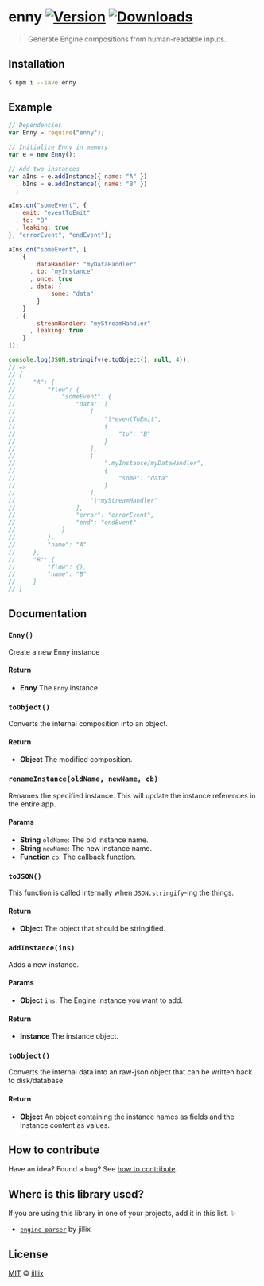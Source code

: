 # enny [![Version](https://img.shields.io/npm/v/enny.svg)](https://www.npmjs.com/package/enny) [![Downloads](https://img.shields.io/npm/dt/enny.svg)](https://www.npmjs.com/package/enny)

> Generate Engine compositions from human-readable inputs.

## Installation

```sh
$ npm i --save enny
```

## Example

```js
// Dependencies
var Enny = require("enny");

// Initialize Enny in memory
var e = new Enny();

// Add two instances
var aIns = e.addInstance({ name: "A" })
  , bIns = e.addInstance({ name: "B" })
  ;

aIns.on("someEvent", {
    emit: "eventToEmit"
  , to: "B"
  , leaking: true
}, "errorEvent", "endEvent");

aIns.on("someEvent", [
    {
        dataHandler: "myDataHandler"
      , to: "myInstance"
      , once: true
      , data: {
            some: "data"
        }
    }
  , {
        streamHandler: "myStreamHandler"
      , leaking: true
    }
]);

console.log(JSON.stringify(e.toObject(), null, 4));
// =>
// {
//     "A": {
//         "flow": {
//             "someEvent": {
//                 "data": [
//                     [
//                         "|*eventToEmit",
//                         {
//                             "to": "B"
//                         }
//                     ],
//                     [
//                         ".myInstance/myDataHandler",
//                         {
//                             "some": "data"
//                         }
//                     ],
//                     "|*myStreamHandler"
//                 ],
//                 "error": "errorEvent",
//                 "end": "endEvent"
//             }
//         },
//         "name": "A"
//     },
//     "B": {
//         "flow": {},
//         "name": "B"
//     }
// }
```

## Documentation

### `Enny()`
Create a new Enny instance

#### Return
- **Enny** The `Enny` instance.

### `toObject()`
Converts the internal composition into an object.

#### Return
- **Object** The modified composition.

### `renameInstance(oldName, newName, cb)`
Renames the specified instance. This will update the instance references in the entire app.

#### Params
- **String** `oldName`: The old instance name.
- **String** `newName`: The new instance name.
- **Function** `cb`: The callback function.

### `toJSON()`
This function is called internally when `JSON.stringify`-ing the things.

#### Return
- **Object** The object that should be stringified.

### `addInstance(ins)`
Adds a new instance.

#### Params
- **Object** `ins`: The Engine instance you want to add.

#### Return
- **Instance** The instance object.

### `toObject()`
Converts the internal data into an raw-json object that can be written back to disk/database.

#### Return
- **Object** An object containing the instance names as fields and the instance content as values.

## How to contribute
Have an idea? Found a bug? See [how to contribute][contributing].

## Where is this library used?
If you are using this library in one of your projects, add it in this list. :sparkles:

 - [`engine-parser`](https://github.com/IonicaBizau/engine-parser) by jillix

## License

[MIT][license] © [jillix][website]

[license]: http://showalicense.com/?fullname=jillix%20%3Ccontact%40jillix.com%3E%20(http%3A%2F%2Fjillix.com)&year=2015#license-mit
[website]: http://jillix.com
[contributing]: /CONTRIBUTING.md
[docs]: /DOCUMENTATION.md